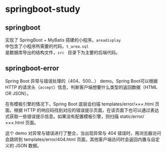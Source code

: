 
# springboot-study

## springboot

实现了 SpringBoot + MyBatis 搭建的小程序。<code>areadisplay </code>中包含了小程序所需要的代码，<code>t_area.sql </code>是数据库导出的结构文件，<code>src </code> 目录下为主要的后端代码。

## springboot-error

Spring Boot 异常与错误处理的（404、500...） demo。Spring Boot可以根据 HTTP 的请求头（<code>accept</code>）信息，判断客户端想要什么类型的返回数据（HTML OR JSON）。

在有模板引擎的情况下，Spring Boot 底层会扫描 templates/error/×××.html 页面，根据 HTTP 的响应码找到对应的错误提示页面，在该页面下也可以通过表达式获取一些错误提示信息。如果没有配置模板引擎，则扫描 static/error/×××.html 页面。

这个 demo 对异常与错误进行了整合，当出现异常与 404 错误时，用浏览器访问会跳转到 templates/error/404.html 页面，其他客户端访问时会返回内置与自定义的 JSON 数据。
